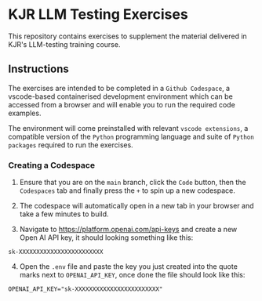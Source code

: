 # KJR LLM Testing Exercises
This repository contains exercises to supplement the material delivered in KJR's LLM-testing training course. 

## Instructions
The exercises are intended to be completed in a `Github Codespace`, a vscode-based containerised development environment which can be accessed from a browser and will enable you to run the required code examples. 

The environment will come preinstalled with relevant `vscode extensions`, a compatible version of the `Python` programming language and suite of `Python packages` required to run the exercises.  

### Creating a Codespace
1. Ensure that you are on the `main` branch, click the `Code` button, then the `Codespaces` tab and finally press the `+` to spin up a new codespace. 

2. The codespace will automatically open in a new tab in your browser and take a few minutes to build.

3. Navigate to https://platform.openai.com/api-keys and create a new Open AI API key, it should looking something like this:

`sk-XXXXXXXXXXXXXXXXXXXXXXXX`

4. Open the `.env` file and paste the key you just created into the quote marks next to `OPENAI_API_KEY`, once done the file should look like this:
```
OPENAI_API_KEY="sk-XXXXXXXXXXXXXXXXXXXXXXXX" 
```
